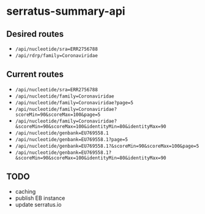# serratus-summary-api

## Desired routes

- `/api/nucleotide/sra=ERR2756788`
- `/api/rdrp/family=Coronaviridae`

## Current routes

- `/api/nucleotide/sra=ERR2756788`
- `/api/nucleotide/family=Coronaviridae`
- `/api/nucleotide/family=Coronaviridae?page=5`
- `/api/nucleotide/family=Coronaviridae?scoreMin=90&scoreMax=100&page=5`
- `/api/nucleotide/family=Coronaviridae?&scoreMin=90&scoreMax=100&identityMin=80&identityMax=90`
- `/api/nucleotide/genbank=EU769558.1`
- `/api/nucleotide/genbank=EU769558.1?page=5`
- `/api/nucleotide/genbank=EU769558.1?&scoreMin=90&scoreMax=100&page=5`
- `/api/nucleotide/genbank=EU769558.1?&scoreMin=90&scoreMax=100&identityMin=80&identityMax=90`

## TODO

- caching
- publish EB instance
- update serratus.io
